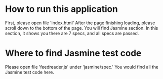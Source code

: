 # How to run this application

First, please open file 'index.html' After the page finishing loading, please scroll down to the bottom of the page. You will find Jasmine section. In this section, it shows you there are 7 specs, and all specs are passed.

# Where to find Jasmine test code

Please open file 'feedreader.js' under 'jasmine/spec.' You would find all the Jasmine test code here.

